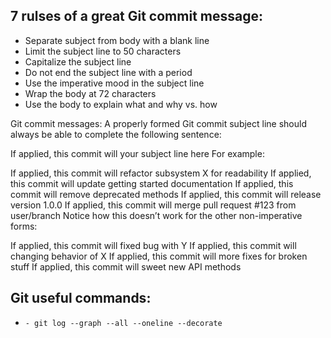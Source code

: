 ## 7 rulses of a great Git commit message:

- Separate subject from body with a blank line
- Limit the subject line to 50 characters
- Capitalize the subject line
- Do not end the subject line with a period
- Use the imperative mood in the subject line
- Wrap the body at 72 characters
- Use the body to explain what and why vs. how

Git commit messages: 
A properly formed Git commit subject line should always be able to complete the following sentence:

If applied, this commit will your subject line here
For example:

If applied, this commit will refactor subsystem X for readability
If applied, this commit will update getting started documentation
If applied, this commit will remove deprecated methods
If applied, this commit will release version 1.0.0
If applied, this commit will merge pull request #123 from user/branch
Notice how this doesn’t work for the other non-imperative forms:

If applied, this commit will fixed bug with Y
If applied, this commit will changing behavior of X
If applied, this commit will more fixes for broken stuff
If applied, this commit will sweet new API methods

## Git useful commands:

- `- git log --graph --all --oneline --decorate`
